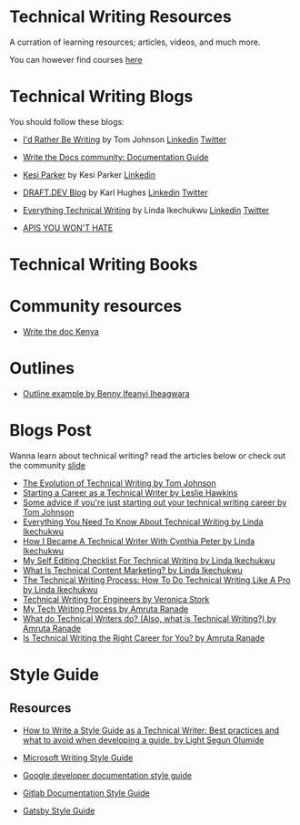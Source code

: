 
# Technical Writing Resources

A curration of learning resources; articles, videos, and much more. 

You can however find courses [here](https://github.com/Bennykillua/Getting-started-in-Technical-Writing/blob/main/Technical%20Writing%20Courses.md)

# Technical Writing Blogs

You should follow these blogs:

- [I'd Rather Be Writing](https://idratherbewriting.com/) by Tom Johnson [Linkedin](https://www.linkedin.com/in/tomjoht/) [Twitter](https://twitter.com/tomjohnson)

- [Write the Docs community: Documentation Guide](https://www.writethedocs.org/guide/)

- [Kesi Parker](https://medium.com/@kesiparker) by Kesi Parker [Linkedin](https://www.linkedin.com/in/kesi-parker-a86b0a202/)

- [DRAFT.DEV Blog](https://draft.dev/learn/) by Karl Hughes [Linkedin](https://www.linkedin.com/in/karllhughes/) [Twitter](https://twitter.com/KarlLHughes?ref_src=twsrc%5Egoogle%7Ctwcamp%5Eserp%7Ctwgr%5Eauthor)

- [Everything Technical Writing](https://www.everythingtechnicalwriting.com/) by Linda Ikechukwu [Linkedin](https://www.linkedin.com/in/linda-ikechukwu/) [Twitter](https://twitter.com/_MsLinda)

- [APIS YOU WON'T HATE](https://apisyouwonthate.com/)

# Technical Writing Books

# Community resources

- [Write the doc Kenya](https://drive.google.com/drive/folders/1Nnvz3Qj2bHu0bw4zbivsXAlDkD9cjDmt)

# Outlines

- [Outline example by Benny Ifeanyi Iheagwara](https://docs.google.com/document/d/17P89X7Cu4-KUCnbLg5KfQmiV2e-yTbf1xQRx54pZ65s/edit?usp=sharing)

# Blogs Post 
Wanna learn about technical writing? read the articles below or check out the community [slide](https://github.com/Bennykillua/Getting-started-in-Technical-Writing/blob/main/Learning%20Resources/Technical%20writing%20slides.md)

- [The Evolution of Technical Writing by Tom Johnson](https://idratherbewriting.com/2014/11/07/the-evolution-of-technical-writing/)
- [Starting a Career as a Technical Writer by Leslie Hawkins](https://blog.helpdocs.io/starting-a-career-as-a-technical-writer/)
- [Some advice if you're just starting out your technical writing career  by Tom Johnson ](https://idratherbewriting.com/blog/career-advice-just-starting-out.html)
- [Everything You Need To Know About Technical Writing by Linda Ikechukwu](https://www.everythingtechnicalwriting.com/the-technical-writing-process/)
- [How I Became A Technical Writer With Cynthia Peter by Linda Ikechukwu](https://www.everythingtechnicalwriting.com/everything-you-need-to-know-about-technical-writing/)
- [My Self Editing Checklist For Technical Writing by Linda Ikechukwu](https://www.everythingtechnicalwriting.com/my-self-editing-checklist-for-technical-writing/)
- [What Is Technical Content Marketing? by Linda Ikechukwu](https://www.everythingtechnicalwriting.com/technical-content-marketing/)
- [The Technical Writing Process: How To Do Technical Writing Like A Pro by Linda Ikechukwu](https://www.everythingtechnicalwriting.com/the-technical-writing-process/)
- [Technical Writing for Engineers by Veronica Stork](https://draft.dev/learn/technical-writing-for-engineers)
- [My Tech Writing Process by Amruta Ranade](https://amrutaranade.com/2018/03/07/my-writing-process/)
- [What do Technical Writers do? (Also, what is Technical Writing?) by Amruta Ranade](https://www.youtube.com/watch?v=biocrCx5T_k)
- [Is Technical Writing the Right Career for You?  by Amruta Ranade](https://www.notion.so/Is-Technical-Writing-the-Right-Career-for-You-3085604c58ad453086331cdabf1953c5)


# Style Guide

## Resources 

- [How to Write a Style Guide as a Technical Writer: Best practices and what to avoid when developing a guide. by Light Segun Olumide](https://wonexo.hashnode.dev/how-to-write-a-style-guide-as-a-technical-writer)

- [Microsoft Writing Style Guide](https://docs.microsoft.com/en-us/style-guide/welcome/)
- [Google developer documentation style guide](https://developers.google.com/style)
- [Gitlab Documentation Style Guide](https://docs.gitlab.com/ee/development/documentation/styleguide/)
- [Gatsby Style Guide](https://www.gatsbyjs.com/contributing/gatsby-style-guide/)




